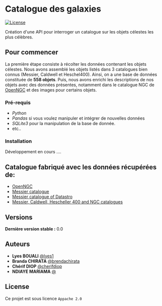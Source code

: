 # Catalogue des galaxies
[![License](https://img.shields.io/badge/license-Apache%202.0-blue.svg)](https://tldrlegal.com/license/apache-license-2.0-%28apache-2.0%29#summary)

Création d'une API pour interroger un catalogue sur les objets célestes les plus célèbres.

## Pour commencer

La première étape consiste à récolter les données contenant les objets célestes. Nous avons assemblé les objets listés dans 3 catalogues bien connus (Messier, Caldwell et Heschel400). Ainsi, on a une base de données constituée de **558 objets**. Puis, nous avons enrichi les descriptions de nos objets avec des données présentes, notamment dans le catalogue NGC  de [OpenNGC](https://github.com/mattiaverga/OpenNGC) et des images pour certains objets.

### Pré-requis

- *Python*
- *Pandas* si vous voulez manipuler et intégrer de nouvelles données
- *SQLite3* pour la manipulation de la base de donnée.
- etc..

### Installation

Développement en cours ....

## Catalogue fabriqué avec les données récupérées de: 

* [OpenNGC](https://github.com/mattiaverga/OpenNGC)
* [Messier catalogue](https://github.com/jbcurtin/messier-catalogue)
* [Messier catalogue of Datastro](https://www.datastro.eu/explore/dataset/catalogue-de-messier/table/?disjunctive.objet&disjunctive.mag&disjunctive.english_name_nom_en_anglais&disjunctive.french_name_nom_francais&disjunctive.latin_name_nom_latin&sort=messier)
* [Messier, Caldwell, Hescheller 400 and NGC catalogues](https://www.nexstarsite.com/Book/DSO.htm)


## Versions

**Dernière version stable :** 0.0

## Auteurs
* **Lyes BOUALI** [@lyes1](https://github.com/lyes1)
* **Branda CHIRATA**  [@brendachirata](https://github.com/brendachirata)
* **Chérif DIOP**  [@cherifdiop](https://github.com/cherifdiop)
* **NDIAYE MARIAMA**  [@]()

## License

Ce projet est sous licence ``Appache 2.0``
